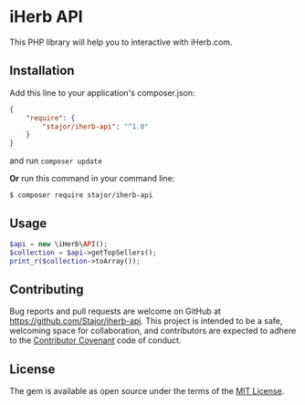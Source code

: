 # iHerb API

This PHP library will help you to interactive with iHerb.com.

## Installation

Add this line to your application's composer.json:

```json
{
    "require": {
        "stajor/iherb-api": "^1.0"
    }
}
```
and run `composer update`

**Or** run this command in your command line:

    $ composer require stajor/iherb-api
    
## Usage

```php
$api = new \iHerb\API();
$collection = $api->getTopSellers();
print_r($collection->toArray());

```



## Contributing

Bug reports and pull requests are welcome on GitHub at https://github.com/Stajor/iherb-api. This project is intended to be a safe, welcoming space for collaboration, and contributors are expected to adhere to the [Contributor Covenant](http://contributor-covenant.org) code of conduct.

## License

The gem is available as open source under the terms of the [MIT License](https://opensource.org/licenses/MIT).